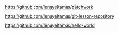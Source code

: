 <https://github.com/lengyeltamas/patchwork>

<https://github.com/lengyeltamas/git-lesson-repository>

<https://github.com/lengyeltamas/hello-world>